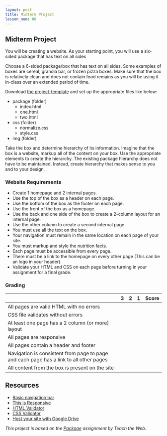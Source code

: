 ```yaml
---
layout: post
title: Midterm Project
lesson_num: 00
---
```


## Midterm Project

<p class="lead">You will be creating a website. As your starting point, you will use a six-sided package that has text on all sides</p>

Choose a 6-sided package/box that has text on all sides. Some examples of boxes are cereal, granola bar, or frozen pizza boxes. Make sure that the box is relatively clean and does not contain food remains as you will be using it in-class over an extended period of time.

Download [the project-template](https://github.com/DMD1070/project-template) and set up the appropriate files like below:

- package (folder)
    - index.html
    - one.html
    - two.html
- css (folder)
    - normalize.css
    - style.css
- img (folder)

Take the box and determine hierarchy of its information. Imagine that the box is a website, markup all of the content on your box. Use the appropriate elements to create the hierarchy. The existing package hierarchy does not have to be maintained. Instead, create hierarchy that makes sense to you and to your design.

### Website Requirements

- Create 1 homepage and 2 internal pages.
- Use the top of the box as a header on each page.
- Use the bottom of the box as the footer on each page.
- Use the front of the box as a homepage.
- Use the back and one side of the box to create a 2-column layout for an internal page.
- Use the other column to create a second internal page.
- You must use all the text on the box.
- Your navigation must remain in the same location on each page of your site.
- You must markup and style the nutrition facts.
- Each page must be accessible from every page.
- There must be a link to the homepage on every other page (This can be an logo in your header).
- Validate your HTML and CSS on each page before turning in your assignment for a final grade.

### Grading

|                                                                                        | 3 | 2 | 1 | Score |
|----------------------------------------------------------------------------------------|---|---|---|-------|
| All pages are valid HTML with no errors                                                |   |   |   |       |
| CSS file validates without errors                                                      |   |   |   |       |
| At least one page has a 2 column (or more) layout                                      |   |   |   |       |
| All pages are responsive                                                               |   |   |   |       |
| All pages contain a header and footer                                                  |   |   |   |       |
| Navigation is consistent from page to page and each page has a link to all other pages |   |   |   |       |
| All content from the box is present on the site                                        |   |   |   |       |

## Resources

- [Basic navigation bar](http://cdpn.io/KhHrA)
- [This is Responsive](http://bradfrost.github.io/this-is-responsive/)
- [HTML Validator](http://validator.w3.org/)
- [CSS Validator](http://jigsaw.w3.org/css-validator/)
- [Host your site with Google Drive](https://support.google.com/drive/answer/2881970?hl=en)


*This project is based on the [Package](http://teachtheweb.com/course_materials/package.php) assignment by Teach the Web.*
